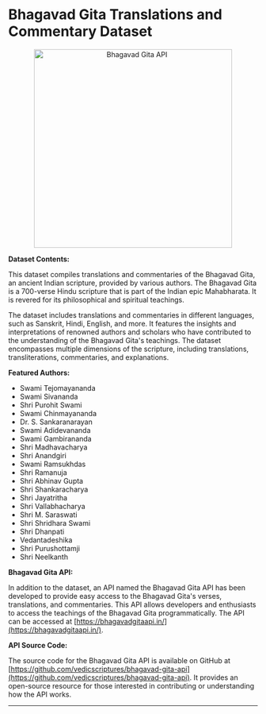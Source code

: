 # Bhagavad Gita Translations and Commentary Dataset

<p align="center"><img alt="Bhagavad Gita API" src="https://repository-images.githubusercontent.com/314205765/0bb18d80-2b22-11eb-8f6f-ccf20c0c2679" width="400vw"/></p>

**Dataset Contents:**

This dataset compiles translations and commentaries of the Bhagavad Gita, an ancient Indian scripture, provided by various authors. The Bhagavad Gita is a 700-verse Hindu scripture that is part of the Indian epic Mahabharata. It is revered for its philosophical and spiritual teachings.

The dataset includes translations and commentaries in different languages, such as Sanskrit, Hindi, English, and more. It features the insights and interpretations of renowned authors and scholars who have contributed to the understanding of the Bhagavad Gita's teachings. The dataset encompasses multiple dimensions of the scripture, including translations, transliterations, commentaries, and explanations.

**Featured Authors:**

- Swami Tejomayananda
- Swami Sivananda
- Shri Purohit Swami
- Swami Chinmayananda
- Dr. S. Sankaranarayan
- Swami Adidevananda
- Swami Gambirananda
- Shri Madhavacharya
- Shri Anandgiri
- Swami Ramsukhdas
- Shri Ramanuja
- Shri Abhinav Gupta
- Shri Shankaracharya
- Shri Jayatritha
- Shri Vallabhacharya
- Shri M. Saraswati
- Shri Shridhara Swami
- Shri Dhanpati
- Vedantadeshika
- Shri Purushottamji
- Shri Neelkanth

**Bhagavad Gita API:**

In addition to the dataset, an API named the Bhagavad Gita API has been developed to provide easy access to the Bhagavad Gita's verses, translations, and commentaries. This API allows developers and enthusiasts to access the teachings of the Bhagavad Gita programmatically. The API can be accessed at [https://bhagavadgitaapi.in/](https://bhagavadgitaapi.in/).

**API Source Code:**

The source code for the Bhagavad Gita API is available on GitHub at [https://github.com/vedicscriptures/bhagavad-gita-api](https://github.com/vedicscriptures/bhagavad-gita-api). It provides an open-source resource for those interested in contributing or understanding how the API works.

---
